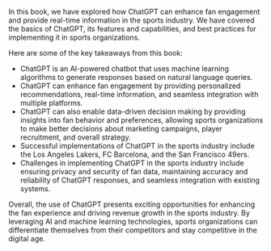 
In this book, we have explored how ChatGPT can enhance fan engagement and provide real-time information in the sports industry. We have covered the basics of ChatGPT, its features and capabilities, and best practices for implementing it in sports organizations.

Here are some of the key takeaways from this book:

* ChatGPT is an AI-powered chatbot that uses machine learning algorithms to generate responses based on natural language queries.
* ChatGPT can enhance fan engagement by providing personalized recommendations, real-time information, and seamless integration with multiple platforms.
* ChatGPT can also enable data-driven decision making by providing insights into fan behavior and preferences, allowing sports organizations to make better decisions about marketing campaigns, player recruitment, and overall strategy.
* Successful implementations of ChatGPT in the sports industry include the Los Angeles Lakers, FC Barcelona, and the San Francisco 49ers.
* Challenges in implementing ChatGPT in the sports industry include ensuring privacy and security of fan data, maintaining accuracy and reliability of ChatGPT responses, and seamless integration with existing systems.

Overall, the use of ChatGPT presents exciting opportunities for enhancing the fan experience and driving revenue growth in the sports industry. By leveraging AI and machine learning technologies, sports organizations can differentiate themselves from their competitors and stay competitive in the digital age.
